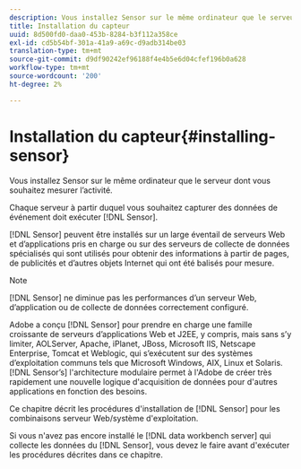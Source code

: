 ```yaml
---
description: Vous installez Sensor sur le même ordinateur que le serveur dont vous souhaitez mesurer l’activité.
title: Installation du capteur
uuid: 8d500fd0-daa0-453b-8284-b3f112a358ce
exl-id: cd5b54bf-301a-41a9-a69c-d9adb314be03
translation-type: tm+mt
source-git-commit: d9df90242ef96188f4e4b5e6d04cfef196b0a628
workflow-type: tm+mt
source-wordcount: '200'
ht-degree: 2%

---
```


# Installation du capteur{#installing-sensor}

Vous installez Sensor sur le même ordinateur que le serveur dont vous souhaitez mesurer l’activité.

Chaque serveur à partir duquel vous souhaitez capturer des données de événement doit exécuter [!DNL Sensor].

[!DNL Sensor] peuvent être installés sur un large éventail de serveurs Web et d’applications pris en charge ou sur des serveurs de collecte de données spécialisés qui sont utilisés pour obtenir des informations à partir de pages, de publicités et d’autres objets Internet qui ont été balisés pour mesure.

>[!NOTE]
>
>[!DNL Sensor] ne diminue pas les performances d’un serveur Web, d’application ou de collecte de données correctement configuré.

Adobe a conçu [!DNL Sensor] pour prendre en charge une famille croissante de serveurs d’applications Web et J2EE, y compris, mais sans s’y limiter, AOLServer, Apache, iPlanet, JBoss, Microsoft IIS, Netscape Enterprise, Tomcat et Weblogic, qui s’exécutent sur des systèmes d’exploitation communs tels que Microsoft Windows, AIX, Linux et Solaris. [!DNL Sensor’s] l&#39;architecture modulaire permet à l&#39;Adobe de créer très rapidement une nouvelle logique d&#39;acquisition de données pour d&#39;autres applications en fonction des besoins.

Ce chapitre décrit les procédures d&#39;installation de [!DNL Sensor] pour les combinaisons serveur Web/système d&#39;exploitation.

Si vous n&#39;avez pas encore installé le [!DNL data workbench server] qui collecte les données du [!DNL Sensor], vous devez le faire avant d&#39;exécuter les procédures décrites dans ce chapitre.
